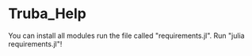 # Truba_Help

You can install all modules run the file called "requirements.jl".
Run "julia requirements.jl"!
